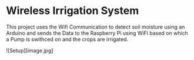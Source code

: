 # Wireless Irrigation System
This project uses the Wifi Communication to detect soil moisture using an Arduino and sends the Data to the Raspberry Pi using WiFi based on which a Pump is swithced on and the crops are irrigated.

![Setup][image.jpg]
